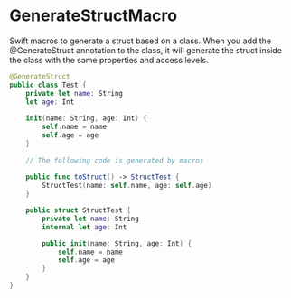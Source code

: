 # GenerateStructMacro

Swift macros to generate a struct based on a class. When you add the @GenerateStruct annotation to the class, it will generate the struct inside the class with the same properties and access levels.

```swift
@GenerateStruct
public class Test {
    private let name: String
    let age: Int
    
    init(name: String, age: Int) {
        self.name = name
        self.age = age
    }
    
    // The following code is generated by macros
    
    public func toStruct() -> StructTest {
        StructTest(name: self.name, age: self.age)
    }

    public struct StructTest {
        private let name: String
        internal let age: Int

        public init(name: String, age: Int) {
            self.name = name
            self.age = age
        }
    }
}
```

